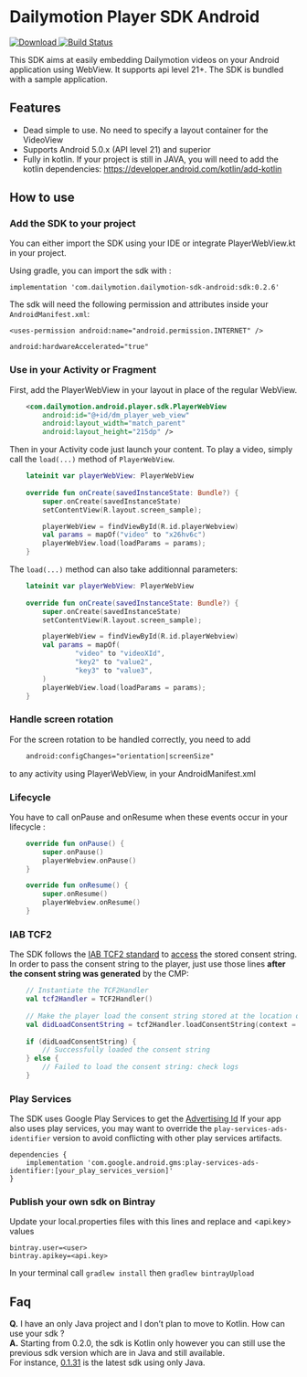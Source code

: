 Dailymotion Player SDK Android
===========================
[ ![Download](https://api.bintray.com/packages/dailymotion/com.dailymotion.dailymotion-sdk-android/sdk/images/download.svg) ](https://bintray.com/dailymotion/com.dailymotion.dailymotion-sdk-android/sdk/_latestVersion)
[![Build Status](https://travis-ci.org/dailymotion/dailymotion-player-sdk-android.svg?branch=master)](https://travis-ci.org/dailymotion/dailymotion-player-sdk-android)

This SDK aims at easily embedding Dailymotion videos on your Android application using WebView. It supports api level 21+.
The SDK is bundled with a sample application.

Features
--------

- Dead simple to use. No need to specify a layout container for the VideoView
- Supports Android 5.0.x (API level 21) and superior
- Fully in kotlin. If your project is still in JAVA, you will need to add the kotlin dependencies: https://developer.android.com/kotlin/add-kotlin

How to use
----------

### Add the SDK to your project
You can either import the SDK using your IDE or integrate PlayerWebView.kt in your project.

Using gradle, you can import the sdk with :
```
implementation 'com.dailymotion.dailymotion-sdk-android:sdk:0.2.6'
```

The sdk will need the following permission and attributes inside your `AndroidManifest.xml`:
```
<uses-permission android:name="android.permission.INTERNET" />
```

```
android:hardwareAccelerated="true"
```

### Use in your Activity or Fragment
First, add the PlayerWebView in your layout in place of the regular WebView.

```xml
    <com.dailymotion.android.player.sdk.PlayerWebView
        android:id="@+id/dm_player_web_view"
        android:layout_width="match_parent"
        android:layout_height="215dp" />
```

Then in your Activity code just launch your content.
To play a video, simply call the `load(...)` method of `PlayerWebView`.


```kotlin
    lateinit var playerWebView: PlayerWebView
    
    override fun onCreate(savedInstanceState: Bundle?) {
        super.onCreate(savedInstanceState)
        setContentView(R.layout.screen_sample);

        playerWebView = findViewById(R.id.playerWebview)
        val params = mapOf("video" to "x26hv6c")
        playerWebView.load(loadParams = params);
    }
```

The `load(...)` method can also take additionnal parameters:
```kotlin
    lateinit var playerWebView: PlayerWebView
    
    override fun onCreate(savedInstanceState: Bundle?) {
        super.onCreate(savedInstanceState)
        setContentView(R.layout.screen_sample);

        playerWebView = findViewById(R.id.playerWebview)
        val params = mapOf(
                "video" to "videoXId",
                "key2" to "value2",
                "key3" to "value3",
        )
        playerWebView.load(loadParams = params);
    }
```

### Handle screen rotation
For the screen rotation to be handled correctly, you need to add

```xml
    android:configChanges="orientation|screenSize"
```

to any activity using PlayerWebView, in your AndroidManifest.xml

### Lifecycle
You have to call onPause and onResume when these events occur in your lifecycle :

```kotlin
    override fun onPause() {
        super.onPause()
        playerWebview.onPause()
    }

    override fun onResume() {
        super.onResume()
        playerWebview.onResume()
    }
```

### IAB TCF2
The SDK follows the [IAB TCF2 standard](https://github.com/InteractiveAdvertisingBureau/GDPR-Transparency-and-Consent-Framework) to [access](https://github.com/InteractiveAdvertisingBureau/GDPR-Transparency-and-Consent-Framework/blob/master/TCFv2/IAB%20Tech%20Lab%20-%20CMP%20API%20v2.md#how-do-third-party-sdks-vendors-access-the-consent-information-in-app) the stored consent string.
In order to pass the consent string to the player, just use those lines **after the consent string was generated** by the CMP:

```kotlin
    // Instantiate the TCF2Handler
    val tcf2Handler = TCF2Handler()
    
    // Make the player load the consent string stored at the location determined by IAB TCF2 Standard
    val didLoadConsentString = tcf2Handler.loadConsentString(context = this)
    
    if (didLoadConsentString) {
        // Successfully loaded the consent string
    } else {
        // Failed to load the consent string: check logs
    }
```

### Play Services
The SDK uses Google Play Services to get the [Advertising Id](https://developer.android.com/training/articles/ad-id)
If your app also uses play services, you may want to override the `play-services-ads-identifier` version to avoid conflicting with other play services artifacts.

```
dependencies {
    implementation 'com.google.android.gms:play-services-ads-identifier:[your_play_services_version]'
}
```

### Publish your own sdk on Bintray

Update your local.properties files with this lines and replace <user> and <api.key> values

```
bintray.user=<user>
bintray.apikey=<api.key>
```

In your terminal call `gradlew install` then `gradlew bintrayUpload` 

Faq
---

**Q.** I have an only Java project and I don’t plan to move to Kotlin. How can use your sdk ?\
**A.** Starting from 0.2.0, the sdk is Kotlin only however you can still use the previous sdk version which are in Java and still available.\
For instance, [0.1.31](https://bintray.com/dailymotion/com.dailymotion.dailymotion-sdk-android/sdk/0.1.31) is the latest sdk using only Java.
